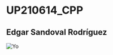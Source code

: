 # UP210614_CPP
## Edgar Sandoval Rodríguez

![Yo](/c/Users/edsr0/OneDrive/Desktop/UP210614_CPP/mclovin.jpg)

